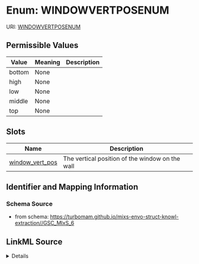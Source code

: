 # Enum: WINDOWVERTPOSENUM



URI: [WINDOWVERTPOSENUM](WINDOWVERTPOSENUM)

## Permissible Values

| Value | Meaning | Description |
| --- | --- | --- |
| bottom | None |  |
| high | None |  |
| low | None |  |
| middle | None |  |
| top | None |  |




## Slots

| Name | Description |
| ---  | --- |
| [window_vert_pos](window_vert_pos.md) | The vertical position of the window on the wall |






## Identifier and Mapping Information







### Schema Source


* from schema: https://turbomam.github.io/mixs-envo-struct-knowl-extraction//GSC_MIxS_6




## LinkML Source

<details>
```yaml
name: WINDOW_VERT_POS_ENUM
from_schema: https://turbomam.github.io/mixs-envo-struct-knowl-extraction//GSC_MIxS_6
rank: 1000
permissible_values:
  bottom:
    text: bottom
  high:
    text: high
  low:
    text: low
  middle:
    text: middle
  top:
    text: top

```
</details>
